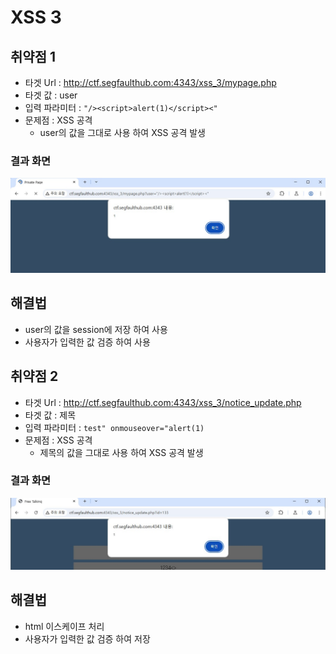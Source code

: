 # XSS 3

## 취약점 1
- 타겟 Url : http://ctf.segfaulthub.com:4343/xss_3/mypage.php
- 타겟 값 : user
- 입력 파라미터 : `"/><script>alert(1)</script><"`
- 문제점 : XSS 공격
    - user의 값을 그대로 사용 하여 XSS 공격 발생

### 결과 화면
![XSS 3](../../../img/study/pdf/XSS3/XSS_MyPage.jpg)

## 해결법
- user의 값을 session에 저장 하여 사용
- 사용자가 입력한 값 검증 하여 사용

## 취약점 2
- 타겟 Url : http://ctf.segfaulthub.com:4343/xss_3/notice_update.php
- 타겟 값 : 제목
- 입력 파라미터 : `test" onmouseover="alert(1)`
- 문제점 : XSS 공격
    - 제목의 값을 그대로 사용 하여 XSS 공격 발생

### 결과 화면
![XSS 3](../../../img/study/pdf/XSS3/XSS3.jpg)

## 해결법
- html 이스케이프 처리
- 사용자가 입력한 값 검증 하여 저장

